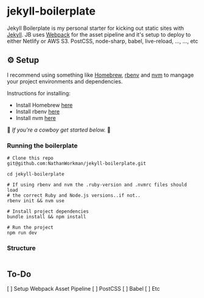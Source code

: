 # jekyll-boilerplate

Jekyll Boilerplate is my personal starter for kicking out static sites with [Jekyll](https://jekyllrb.com/). JB uses [Webpack](https://webpack.js.org/) for the asset pipeline and it's setup to deploy to either Netlify or AWS S3. PostCSS, node-sharp, babel, live-reload, ..., ..., etc

## :gear: Setup

I recommend using something like [Homebrew](https://brew.sh/), [rbenv](https://github.com/rbenv/rbenv) and [nvm](https://github.com/nvm-sh/nvm) to mangage your project environments and dependencies.

Instructions for installing:

- Install Homebrew [here](https://brew.sh/#install)
- Install rbenv [here](https://github.com/rbenv/rbenv#installation)
- Install nvm [here](https://github.com/nvm-sh/nvm#install--update-script)

🤠 _If you're a cowboy get started below._ 🤠

### Running the boilerplate

```shell
# Clone this repo
git@github.com:NathanWorkman/jekyll-boilerplate.git

cd jekyll-boilerplate

# If using rbenv and nvm the .ruby-version and .nvmrc files should load
# the correct Ruby and Node.js versions..if not..
rbenv init && nvm use

# Install project dependencies
bundle install && npm install

# Run the project
npm run dev
```

### Structure

```

```

## To-Do

[ ] Setup Webpack Asset Pipeline
[ ] PostCSS
[ ] Babel
[ ] Etc
